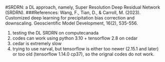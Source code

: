 #SRDRN: a DL approach, namely, Super Resolution Deep Residual Network (SRDRN). 
###References: Wang, F., Tian, D., & Carroll, M. (2023). Customized deep learning for precipitation bias correction and downscaling. Geoscientific Model Development, 16(2), 535-556.

1. testing the DL SRDRN on computecanada
2. codes can work using python 3.10 + tensorflow 2.8 on cedar
3. cedar is extremely slow
4. trying to use narval, but tensorflow is either too newer (2.15.1 and later) or too old (tensorflow  1.14.0     cp37), so the orignal codes do not work.
